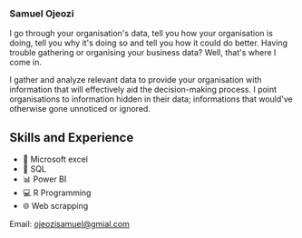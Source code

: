 ### Samuel Ojeozi

I go through your organisation's data, tell you how your organisation is doing, tell you why it's doing so and tell you how it could do better.
Having trouble gathering or organising your business data? Well, that's where I come in.

I gather and analyze relevant data to provide your organisation with information that will effectively aid the decision-making process. I point organisations to information hidden in their data; informations that would've otherwise gone unnoticed or ignored.

## Skills and Experience
* 📅 Microsoft excel
* 🥛 SQL
* 📊 Power BI
* 💻 R Programming
* 🌐 Web scrapping
 
Email: ojeozisamuel@gmial.com

<!---
OJEOZI/OJEOZI is a ✨ special ✨ repository because its `README.md` (this file) appears on your GitHub profile.
You can click the Preview link to take a look at your changes.
--->
